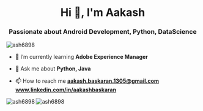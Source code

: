 <h1 align="center">Hi 👋, I'm Aakash</h1>
<h3 align="center">Passionate about Android Development, Python, DataScience </h3>

<p align="left"> <img src="https://komarev.com/ghpvc/?username=ash6898" alt="ash6898" /> </p>

- 🌱 I’m currently learning **Adobe Experience Manager**

- 💬 Ask me about **Python, Java**

- 📫 How to reach me 
**aakash.baskaran.1305@gmail.com**
**www.linkedin.com/in/aakashbaskaran**

<p><img align="left" src="https://github-readme-stats.vercel.app/api/top-langs/?username=ash6898&layout=compact" alt="ash6898" /></p>

<p><img align="center" src="https://github-readme-stats.vercel.app/api?username=ash6898&show_icons=true" alt="ash6898" /></p>
